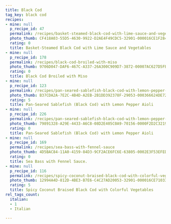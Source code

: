 ```yaml
---
title: Black Cod
tag_key: black cod
recipes:
- mine: null
  p_recipe_id: 47
  permalink: /recipes/basket-steamed-black-cod-with-lime-sauce-and-vegetables
  photo_thumb: CF418A03-55D5-4630-9922-D2AE4F49CDC5-32901-000016CE1F28450B.jpg
  rating: 0
  title: Basket-Steamed Black Cod with Lime Sauce and Vegetables
- mine: null
  p_recipe_id: 178
  permalink: /recipes/black-cod-broiled-with-miso
  photo_thumb: 9706D047-DAF6-467C-A337-26A300C909D7-3872-00007AC627D5FB61.jpg
  rating: 0
  title: Black Cod Broiled with Miso
- mine: null
  p_recipe_id: 123
  permalink: /recipes/pan-seared-sablefish-black-cod-with-lemon-pepper-aioli
  photo_thumb: B37CDA2A-7E2C-4B4D-A2EB-2B1DD392378F-29053-000366624DE72581.jpg
  rating: 5
  title: Pan-Seared Sablefish (Black Cod) with Lemon Pepper Aioli
- mine: null
  p_recipe_id: 226
  permalink: /recipes/pan-seared-sablefish-black-cod-with-lemon-pepper-aioli
  photo_thumb: 79891328-A29E-4433-A6C8-08D2E405C0A9-70156-0000F2D2C32195DE.jpg
  rating: 0
  title: Pan-Seared Sablefish (Black Cod) with Lemon Pepper Aioli
- mine: null
  p_recipe_id: 169
  permalink: /recipes/sea-bass-with-fennel-sauce
  photo_thumb: 4D5BAC84-11A0-4159-84D3-9CF2ACE6FC6E-63805-0002E3F53EFEDE7C.jpg
  rating: 0
  title: Sea Bass with Fennel Sauce.
- mine: null
  p_recipe_id: 116
  permalink: /recipes/spicy-coconut-braised-black-cod-with-colorful-vegetables
  photo_thumb: 12994A4D-812D-4BE3-B7E6-C4C27AD20053-32901-000016CE71033E9C.jpg
  rating: 5
  title: Spicy Coconut Braised Black Cod with Colorful Vegetables
rel_tags_count:
  italian:
  - 1
  - Italian

---
```

